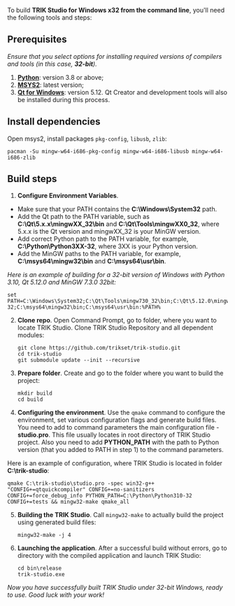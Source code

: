 To build **TRIK Studio for Windows x32 from the command line**, you'll need the following tools and steps:

## Prerequisites
*Ensure that you select options for installing required versions of compilers and tools (in this case, **32-bit**).*
1. [**Python**](https://www.python.org/downloads/windows/): version 3.8 or above;
2. [**MSYS2**](https://www.msys2.org/): latest version;
3. [**Qt for Windows**](https://www.qt.io/download-open-source): version 5.12. Qt Creator and development tools will also be installed during this process.

## Install dependencies
Open msys2, install packages `pkg-config`, `libusb`, `zlib`:
   ```
   pacman -Su mingw-w64-i686-pkg-config mingw-w64-i686-libusb mingw-w64-i686-zlib
   ```

## Build steps
1. **Configure Environment Variables**.
* Make sure that your PATH contains the **C:\Windows\System32** path.
* Add the Qt path to the PATH variable, such as **C:\Qt\5.x.x\mingwXX_32\bin** and **C:\Qt\Tools\mingwXX0_32**, where 5.x.x is the Qt version and mingwXX_32 is your MinGW version.
* Add correct Python path to the PATH variable, for example, **C:\Python\Python3XX-32**, where 3XX is your Python version.
* Add the MinGW paths to the PATH variable, for example, **C:\msys64\mingw32\bin** and **C:\msys64\usr\bin**.

*Here is an example of building for a 32-bit version of Windows with Python 3.10, Qt 5.12.0 and MinGW 7.3.0 32bit:*
   ```
   set PATH=C:\Windows\System32;C:\Qt\Tools\mingw730_32\bin;C:\Qt\5.12.0\mingw73_32\bin;C:\Python\Python310-32;C:\msys64\mingw32\bin;C:\msys64\usr\bin:%PATH%
   ```

2. **Clone repo**.
Open Command Prompt, go to folder, where you want to locate TRIK Studio. Clone TRIK Studio Repository and all dependent modules:
   ```
   git clone https://github.com/trikset/trik-studio.git
   cd trik-studio
   git submodule update --init --recursive
   ```

3. **Prepare folder**.
Create and go to the folder where you want to build the project:
   ```
   mkdir build
   cd build
   ```

4. **Configuring the environment**.
Use the `qmake` command to configure the environment, set various configuration flags and generate build files. You need to add to command parameters the main configuration file - **studio.pro**. This file usually locates in root directory of TRIK Studio project. Also you need to add **PYTHON_PATH** with the path to Python version (that you added to PATH in step 1) to the command parameters.

Here is an example of configuration, where TRIK Studio is located in folder **C:\trik-studio**:
   ```
   qmake C:\trik-studio\studio.pro -spec win32-g++ "CONFIG+=qtquickcompiler" CONFIG+=no-sanitizers CONFIG+=force_debug_info PYTHON_PATH=C:\Python\Python310-32 CONFIG+=tests && mingw32-make qmake_all
   ```

5. **Building the TRIK Studio**.
Call `mingw32-make` to actually build the project using generated build files:
   ```
   mingw32-make -j 4
   ```

6. **Launching the application**.
After a successful build without errors, go to directory with the compiled application and launch TRIK Studio:
   ```
   cd bin\release
   trik-studio.exe
   ```

*Now you have successfully built TRIK Studio under 32-bit Windows, ready to use. Good luck with your work!*
